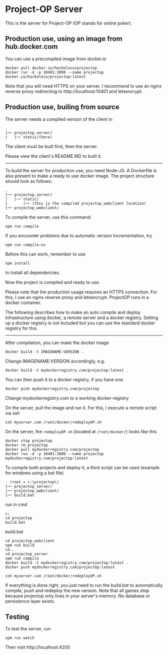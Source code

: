 # Project-OP Server
This is the server for Project-OP (OP stands for online poker).

## Production use, using an image from hub.docker.com
You can use a precompiled image from docker.io
```
docker pull docker.io/hockoloco/projectop
docker run -d -p 10401:3000 --name projectop docker.io/hockoloco/projectop:latest
```
Note that you will need HTTPS on your server.
I recommend to use an nginx reverse proxy redirecting to http://localhost:10401 and letsencrypt.


## Production use, builing from source
The server needs a compiled version of the client in
```
.
|── projectop_server/
|   |── static/(here)
```
The client must be built first, then the server.

Please view the client's README.MD to built it.

----------

To build the server for production use, you need Node-JS. A Dockerfile is also present to make a ready to use docker image.
The project structure should look as follows:

```
.
|── projectop_server/
|   |── static/
|       |── (this is the compiled projectop_webclient location)
|── projectop_webclient/
```

To compile the server, use this command:
```
npm run compile
```

If you encounter problems due to automatic version incrementation, try
```
npm run compile-nv
```

Before this can work, remember to use 
```
npm install
```
to install all dependencies.

Now the project is compiled and ready to use.

Please note that the production usage requires an HTTPS connection.
For this, I use an nginx reverse proxy and letsencrypt.
ProjectOP runs in a docker container.

The following describes how to make an auto compile and deploy infrastructure using docker, a remote server and a docker registry.
Setting up a docker registry is not included but you can use the standard docker registry for this.

-----------------

After compilation, you can make the docker image
```
docker build -t IMAGENAME:VERSION .
```
Change IMAGENAME:VERSION accordingly, e.g.
```
docker build -t mydockerregistry.com/projectop:latest .
```

You can then push it to a docker registry, if you have one.
```
docker push mydockerregistry.com/projectop
```
Change mydockerregistry.com to a working docker-registry


On the server, pull the image and run it. For this, I execute a remote script via ssh
```
ssh myserver.com /root/docker/redeployOP.sh

```
On the server, the `redeployOP.sh` (located at `/root/docker/`) looks like this
```
docker stop projectop
docker rm projectop
docker pull mydockerregistry.com/projectop
docker run -d -p 10401:3000 --name projectop mydockerregistry.com/projectop:latest
```

To compile both projects and deploy it, a third script can be used (example for windows using a bat file)
```
. (root = c:\projectop\)
|── projectop_server/
|── projectop_webclient/
|── build.bat
```

run in cmd
```
c:
cd projectop
build.bat
```

build.bat
```
cd projectop_webclient
npm run build
cd..
cd projectop_server
npm run compile
docker build -t mydockerregistry.com/projectop:latest .
docker push mydockerregistry.com/projectop:latest

ssh myserver.com /root/docker/redeployOP.sh
```

If everything is done right, you just need to run the build.bat to automatically compile, push and redeploy the new version.
Note that all games stop because projectop only lives in your server's memory. No database or persistence layer exists.


## Testing
To test the server, run
```
npm run watch
```
Then visit http://localhost:4200